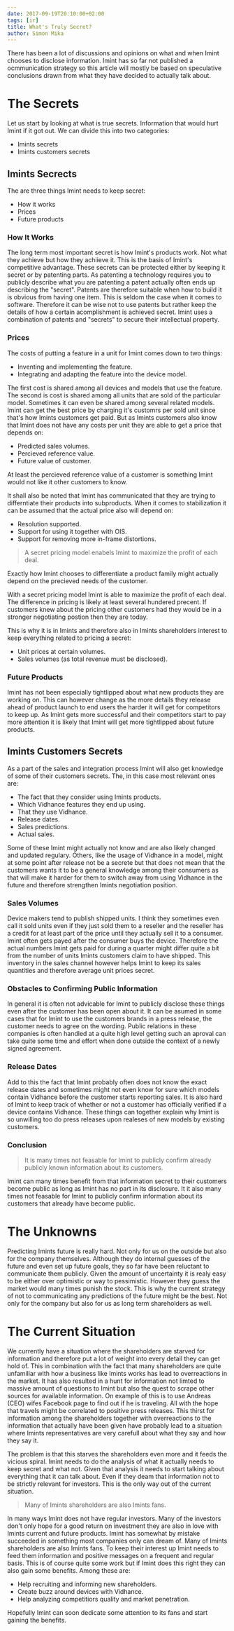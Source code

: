```yaml
---
date: 2017-09-19T20:10:00+02:00
tags: [ir]
title: What's Truly Secret?
author: Simon Mika
---
```

There has been a lot of discussions and opinions on what and when Imint chooses to disclose information. Imint has so far not published a ocmmunication strategy so this article will mostly be based on speculative conclusions drawn from what they have decided to actually talk about.

# The Secrets
Let us start by looking at what is true secrets. Information that would hurt Imint if it got out. We can divide this into two categories:

- Imints secrets
- Imints customers secrets

## Imints Secrects
The are three things Imint needs to keep secret:

- How it works
- Prices
- Future products

### How It Works
The long term most important secret is how Imint's products work. Not what they achieve but how they achiieve it. This is the basis of Imint's competitive advantage. These secrets can be protected either by keeping it secret or by patenting parts. As patenting a technology requires you to publicly describe what you are patenting a patent actually often ends up describing the "secret". Patents are therefore suitable when how to build it is obvious from having one item. This is seldom the case when it comes to software. Therefore it can be wise not to use patents but rather keep the details of how a certain acomplishment is achieved secret. Imint uses a combination of patents and "secrets" to secure their intellectual property.

### Prices
The costs of putting a feature in a unit for Imint comes down to two things:

- Inventing and implementing the feature.
- Integrating and adapting the feature into the device model.

The first cost is shared among all devices and models that use the feature. The second is cost is shared among all units that are sold of the particular model. Sometimes it can even be shared among several related models. Imint can get the best price by charging it's customrs per sold unit since that's how Imints customers get paid. But as Imints customers also know that Imint does not have any costs per unit they are able to get a price that depends on:

- Predicted sales volumes.
- Percieved reference value.
- Future value of customer.

At least the percieved reference value of a customer is something Imint would not like it other customers to know.

It shall also be noted that Imint has communicated that they are trying to differntiate their products into subproducts. When it comes to stabilization it can be assumed that the actual price also will depend on:

- Resolution supported.
- Support for using it together with OIS.
- Support for removing more in-frame distortions.

> A secret pricing model enabels Imint to maximize the profit of each deal.

Exactly how Imint chooses to differentiate a product family might actually depend on the precieved needs of the customer.

With a secret pricing model Imint is able to maximize the profit of each deal. The difference in pricing is likely at least several hundered precent. If customers knew about the pricing other customers had they would be in a stronger negotiating postion then they are today.

This is why it is in Imints and therefore also in Imints shareholders interest to keep everything related to pricing a secret:

- Unit prices at certain volumes.
- Sales volumes (as total revenue must be disclosed).

### Future Products
Imint has not been especially tightlipped about what new products they are working on. This can however change as the more details they release ahead of product launch to end users the harder it will get for competitors to keep up. As Imint gets more successful and their competitors start to pay more attention it is likely that Imint will get more tightlipped about future products.

## Imints Customers Secrets
As a part of the sales and integration process Imint will also get knowledge of some of their customers secrets. The, in this case most relevant ones are:

- The fact that they consider using Imints products.
- Which Vidhance features they end up using.
- That they use Vidhance.
- Release dates.
- Sales predictions.
- Actual sales.

Some of these Imint might actually not know and are also likely changed and updated regulary. Others, like the usage of Vidhance in a model, might at some point after release not be a secrete but that does not mean that the customers wants it to be a general knowledge among their consumers as that will make it harder for them to switch away from using Vidhance in the future and therefore strengthen Imints negotiation position.

### Sales Volumes
Device makers tend to publish shipped units. I think they sometimes even call it sold units even if they just sold them to a reseller and the reseller has a credit for at least part of the price until they actually sell it to a consumer. Imint often gets payed after the consumer buys the device. Therefore the actual numbers Imint gets paid for during a quarter might differ quite a bit from the number of units Imints customers claim to have shipped. This inventory in the sales channel however helps Imint to keep its sales quantities and therefore average unit prices secret.

### Obstacles to Confirming Public Information
In general it is often not advicable for Imint to publicly disclose these things even after the customer has been open about it. It can be asumed in some cases that for Imint to use the customers brands in a press release, the customer needs to agree on the wording. Public relations in these companies is often handled at a quite high level getting such an aproval can take quite some time and effort when done outside the context of a newly signed agreement.

### Release Dates
Add to this the fact that Imint probably often does not know the exact release dates and sometimes might not even know for sure which models contain Vidhance before the customer starts reporting sales. It is also hard of Imint to keep track of whether or not a customer has officially verified if a device contains Vidhance. These things can together explain why Imint is so unwilling too do press releases upon realeses of new models by existing customers.

### Conclusion
> It is many times not feasable for Imint to publicly confirm already publicly known information about its customers.

Imint can many times benefit from that information secret to their customers become public as long as Imint has no part in its disclosure. It it also many times not feasable for Imint to publicly confirm information about its customers that already have become public.

# The Unknowns
Predicting Imints future is really hard. Not only for us on the outside but also for the company themselves. Although they do internal guesses of the future and even set up future goals, they so far have been reluctant to communicate them publicly. Given the amount of uncertainty it is realy easy to be either over optimistic or way to pessimistic. However they guess the market would many times punish the stock. This is why the current strategy of not to communicating any predictions of the future might be the best. Not only for the company but also for us as long term shareholders as well.

# The Current Situation
We currently have a situation where the shareholders are starved for information and therefore put a lot of weight into every detail they can get hold of. This in combination with the fact that many shareholders are quite unfamiliar with how a business like Imints works has lead to overreactions in the market. It has also resulted in a hunt for information not limted to massive amount of questions to Imint but also the quest to scrape other sources for available information. On example of this is to use Andreas (CEO) wifes Facebook page to find out if he is traveling. All with the hope that travels might be correlated to positive press releases. This thirst for information among the shareholders together with overreactions to the information that actually have been given have probably lead to a situation where Imints representatives are very carefull about what they say and how they say it.

The problem is that this starves the shareholders even more and it feeds the vicious spiral. Imint needs to do the analysis of what it actually needs to keep secret and what not. Given that analysis it needs to start talking about everything that it can talk about. Even if they deam that information not to be strictly relevant for investors. This is the only way out of the current situation.

> Many of Imints shareholders are also Imints fans.

In many ways Imint does not have regular investors. Many of the investors don't only hope for a good return on investment they are also in love with Imints current and future products. Imint has somewhat by mistake succeeded in something most companies only can dream of. Many of Imints shareholders are also Imints fans. To keep their interest up Imint needs to feed them information and positive messages on a frequent and regular basis. This is of course quite some work but if Imint does this right they can also gain some benefits. Among these are:

- Help recruiting and informing new shareholders.
- Create buzz around devices with Vidhance.
- Help analyzing competitiors quality and market penetration.

Hopefully Imint can soon dedicate some attention to its fans and start gaining the benefits.
